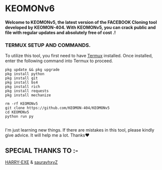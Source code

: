 # KEOMONv6
  <h4> Welcome to KEOMONv5, the latest version of the FACEBOOK Cloning tool developed by KEOMON-404. With KEOMONv5, you can crack public and file with regular updates and absolutely free of cost .! </h4>

### TERMUX SETUP AND COMMANDS.
To utilize this tool, you first need to have [Termux](https://f-droid.org/repo/com.termux_118.apk) installed. Once installed, enter the following command into Termux to proceed.

```
pkg update && pkg upgrade
pkg install python
pkg install git
pkg install bs4
pkg install rich
pkg install requests
pkg install mechanize
```

```
rm -rf KEOMONv5
git clone https://github.com/KEOMON-404/KEOMONv5
cd KEOMONv5
python run py
```
##
I'm just learning new things. If there are mistakes in this tool, please kindly give advice. It will help me a lot. Thanks❤️

## SPECIAL THANKS TO :-
[HARRY-EXE](https://github.com/HARRY-EXE) &
[sauravhxyZ](https://github.com/sauravhxyZ)
